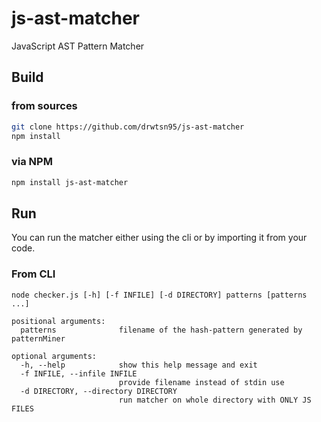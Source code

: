 # js-ast-matcher
JavaScript AST Pattern Matcher

## Build

### from sources
```bash
git clone https://github.com/drwtsn95/js-ast-matcher
npm install
```
### via NPM
```bash
npm install js-ast-matcher
```
## Run
You can run the matcher either using the cli or by importing it from your code.
### From CLI
```
node checker.js [-h] [-f INFILE] [-d DIRECTORY] patterns [patterns ...]

positional arguments:
  patterns              filename of the hash-pattern generated by patternMiner

optional arguments:
  -h, --help            show this help message and exit
  -f INFILE, --infile INFILE
                        provide filename instead of stdin use
  -d DIRECTORY, --directory DIRECTORY
                        run matcher on whole directory with ONLY JS FILES
```
